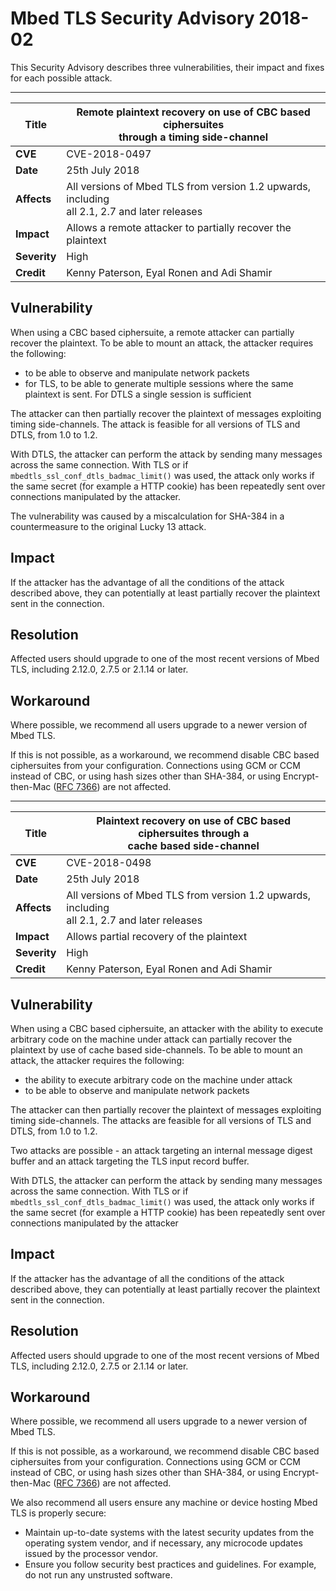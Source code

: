 # Mbed TLS Security Advisory 2018-02

This Security Advisory describes three vulnerabilities, their impact and fixes
for each possible attack.

* * *

**Title** |  Remote plaintext recovery on use of CBC based ciphersuites<br>through a timing side-channel
---|---
**CVE** |  CVE-2018-0497
**Date** |  25th July 2018
**Affects** |  All versions of Mbed TLS from version 1.2 upwards, including<br>all 2.1, 2.7 and later releases
**Impact** |  Allows a remote attacker to partially recover the plaintext
**Severity** |  High
**Credit** |  Kenny Paterson, Eyal Ronen and Adi Shamir

## Vulnerability

When using a CBC based ciphersuite, a remote attacker can partially recover
the plaintext. To be able to mount an attack, the attacker requires the
following:

  * to be able to observe and manipulate network packets
  * for TLS, to be able to generate multiple sessions where the same plaintext is sent. For DTLS a single session is sufficient

The attacker can then partially recover the plaintext of messages exploiting
timing side-channels. The attack is feasible for all versions of TLS and DTLS,
from 1.0 to 1.2.

With DTLS, the attacker can perform the attack by sending many messages across
the same connection. With TLS or if `mbedtls_ssl_conf_dtls_badmac_limit()` was
used, the attack only works if the same secret (for example a HTTP cookie) has
been repeatedly sent over connections manipulated by the attacker.

The vulnerability was caused by a miscalculation for SHA-384 in a
countermeasure to the original Lucky 13 attack.

## Impact

If the attacker has the advantage of all the conditions of the attack
described above, they can potentially at least partially recover the plaintext
sent in the connection.

## Resolution

Affected users should upgrade to one of the most recent versions of Mbed TLS,
including 2.12.0, 2.7.5 or 2.1.14 or later.

## Workaround

Where possible, we recommend all users upgrade to a newer version of Mbed TLS.

If this is not possible, as a workaround, we recommend disable CBC based
ciphersuites from your configuration. Connections using GCM or CCM instead of
CBC, or using hash sizes other than SHA-384, or using Encrypt-then-Mac ([RFC
7366](https://tools.ietf.org/html/rfc7366)) are not affected.

* * *

**Title** |  Plaintext recovery on use of CBC based ciphersuites through a<br>cache based side-channel
---|---
**CVE** |  CVE-2018-0498
**Date** |  25th July 2018
**Affects** |  All versions of Mbed TLS from version 1.2 upwards, including<br>all 2.1, 2.7 and later releases
**Impact** |  Allows partial recovery of the plaintext
**Severity** |  High
**Credit** |  Kenny Paterson, Eyal Ronen and Adi Shamir

## Vulnerability

When using a CBC based ciphersuite, an attacker with the ability to execute
arbitrary code on the machine under attack can partially recover the plaintext
by use of cache based side-channels. To be able to mount an attack, the
attacker requires the following:

  * the ability to execute arbitrary code on the machine under attack
  * to be able to observe and manipulate network packets

The attacker can then partially recover the plaintext of messages exploiting
timing side-channels. The attacks are feasible for all versions of TLS and
DTLS, from 1.0 to 1.2.

Two attacks are possible - an attack targeting an internal message digest
buffer and an attack targeting the TLS input record buffer.

With DTLS, the attacker can perform the attack by sending many messages across
the same connection. With TLS or if `mbedtls_ssl_conf_dtls_badmac_limit()` was
used, the attack only works if the same secret (for example a HTTP cookie) has
been repeatedly sent over connections manipulated by the attacker

## Impact

If the attacker has the advantage of all the conditions of the attack
described above, they can potentially at least partially recover the plaintext
sent in the connection.

## Resolution

Affected users should upgrade to one of the most recent versions of Mbed TLS,
including 2.12.0, 2.7.5 or 2.1.14 or later.

## Workaround

Where possible, we recommend all users upgrade to a newer version of Mbed TLS.

If this is not possible, as a workaround, we recommend disable CBC based
ciphersuites from your configuration. Connections using GCM or CCM instead of
CBC, or using hash sizes other than SHA-384, or using Encrypt-then-Mac ([RFC
7366](https://tools.ietf.org/html/rfc7366)) are not affected.

We also recommend all users ensure any machine or device hosting Mbed TLS is
properly secure:

  * Maintain up-to-date systems with the latest security updates from the operating system vendor, and if necessary, any microcode updates issued by the processor vendor.
  * Ensure you follow security best practices and guidelines. For example, do not run any unstrusted software.
